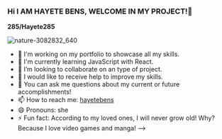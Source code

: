 ### Hi I AM HAYETE BENS, WELCOME IN MY PROJECT!👋

**285/Hayete285** 

![nature-3082832_640](https://github.com/Hayete285/Hayete285/assets/75676939/f634b8e4-656a-4d3c-946e-57a382f1cd56)


- 🔭 I'm working on my portfolio to showcase all my skills.
- 🌱 I'm currently learning JavaScript with React.
- 👯 I’m looking to collaborate on an type of project.
- 🤔 I would like to receive help to improve my skills.
- 💬 You can ask me questions about my current or future accomplishments!
- 📫 How to reach me: [hayetebens](hayetebens@yahoo.fr)
- 😄 Pronouns: she
- ⚡ Fun fact: According to my loved ones, I will never grow old! Why? Because I love video games and manga!
-->
